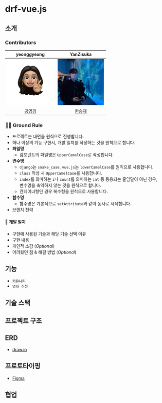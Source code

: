 # drf-vue.js

## 소개

### Contributors

|                         yeonggyeong                          |                          YanZisuka                           |
| :----------------------------------------------------------: | :----------------------------------------------------------: |
| <a href="https://github.com/yeonggyeong"><img src="README.assets/75614212.png" alt="Avatar" style="zoom:33%;" /></a> | <a href="https://github.com/YanZisuka"><img src="README.assets/83825572.jpeg" alt="img" style="zoom:33%;" /></a> |
|     <a href="https://github.com/yeonggyeong">공영경</a>      |      <a href="https://github.com/YanZisuka">한승재</a>       |



### 🤙🏻 Ground Rule

-   프로젝트는 대면을 원칙으로 진행합니다.
-   하나 이상의 기능 구현시, 개발 일지를 작성하는 것을 원칙으로 합니다.
-   **파일명**
    -   컴포넌트의 파일명은 `UpperCamelCase`로 작성합니다.
-   **변수명**
    -   `django`는 `snake_case`, `vue.js`는 `lowerCamelCase`를 원칙으로 사용합니다.
    -   `class` 작성 시 `UpperCamelCase`를 사용합니다.
    -   `index`를 의미하는 `i`나 `count`를 의미하는 `cnt` 등 통용되는 줄임말이 아닌 경우, 변수명을 축약하지 않는 것을 원칙으로 합니다.
    -   컨테이너형인 경우 복수형을 원칙으로 사용합니다.
-   **함수명**
    -   함수명은 기본적으로 `setAttribute`와 같이 동사로 시작합니다.
-   브랜치 전략



#### :page_with_curl: 개발 일지

-   구현에 사용된 기술과 해당 기술 선택 이유
-   구현 내용
-   개인적 소감 (*Optional*)
-   어려웠던 점 & 해결 방법 (*Optional*)



## 기능

-   `커뮤니티`
-   `영화 추천`



## 기술 스택



## 프로젝트 구조



## ERD

-   [draw.io](https://app.diagrams.net/#G1WqgOLr7BNAP7_DBBk-ysWIDRL2eX6Bk4)



## 프로토타이핑

-   [Figma](https://www.figma.com/)



## 협업